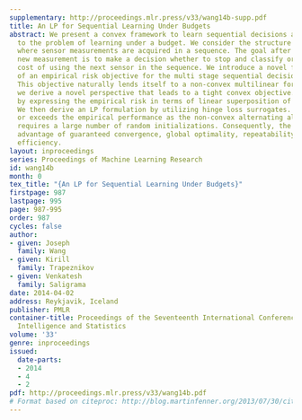 ```yaml
---
supplementary: http://proceedings.mlr.press/v33/wang14b-supp.pdf
title: An LP for Sequential Learning Under Budgets
abstract: We present a convex framework to learn sequential decisions and apply this
  to the problem of learning under a budget. We consider the structure proposed [1],
  where sensor measurements are acquired in a sequence. The goal after acquiring each
  new measurement is to make a decision whether to stop and classify or to pay the
  cost of using the next sensor in the sequence. We introduce a novel formulation
  of an empirical risk objective for the multi stage sequential decision problem.
  This objective naturally lends itself to a non-convex multilinear formulation. Nevertheless,
  we derive a novel perspective that leads to a tight convex objective. This is accomplished
  by expressing the empirical risk in terms of linear superposition of indicator functions.
  We then derive an LP formulation by utilizing hinge loss surrogates. Our LP achieves
  or exceeds the empirical performance as the non-convex alternating algorithm that
  requires a large number of random initializations. Consequently, the LP has the
  advantage of guaranteed convergence, global optimality, repeatability and computation
  efficiency.
layout: inproceedings
series: Proceedings of Machine Learning Research
id: wang14b
month: 0
tex_title: "{An LP for Sequential Learning Under Budgets}"
firstpage: 987
lastpage: 995
page: 987-995
order: 987
cycles: false
author:
- given: Joseph
  family: Wang
- given: Kirill
  family: Trapeznikov
- given: Venkatesh
  family: Saligrama
date: 2014-04-02
address: Reykjavik, Iceland
publisher: PMLR
container-title: Proceedings of the Seventeenth International Conference on Artificial
  Intelligence and Statistics
volume: '33'
genre: inproceedings
issued:
  date-parts:
  - 2014
  - 4
  - 2
pdf: http://proceedings.mlr.press/v33/wang14b.pdf
# Format based on citeproc: http://blog.martinfenner.org/2013/07/30/citeproc-yaml-for-bibliographies/
---
```

